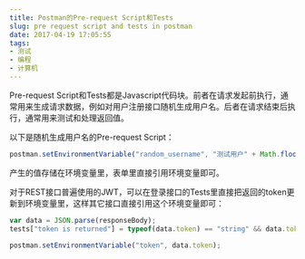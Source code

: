 ```yaml
---
title: Postman的Pre-request Script和Tests
slug: pre request script and tests in postman
date: 2017-04-19 17:05:55
tags:
- 测试
- 编程
- 计算机
---
```

Pre-request Script和Tests都是Javascript代码块。前者在请求发起前执行，通常用来生成请求数据，例如对用户注册接口随机生成用户名。后者在请求结束后执行，通常用来测试和处理返回值。

以下是随机生成用户名的Pre-request Script：
```javascript
postman.setEnvironmentVariable("random_username", "测试用户" + Math.floor(Math.random()*1000000));
```

产生的值存储在环境变量里，表单里直接引用环境变量即可。

对于REST接口普遍使用的JWT，可以在登录接口的Tests里直接把返回的token更新到环境变量里，这样其它接口直接引用这个环境变量即可：
```javascript
var data = JSON.parse(responseBody);
tests["token is returned"] = typeof(data.token) == "string" && data.token.length > 0

postman.setEnvironmentVariable("token", data.token);
```

